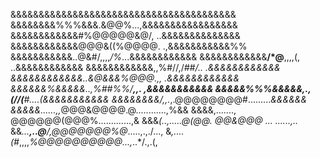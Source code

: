 &&&&&&&&&&&&&&&&&&&&&&&&&&&&&&&&&&&&&&&&
&&&&&&&&%%%&&&.&@@%...,&&&&&&&&&&&&&&&&&
&&&&&&&&&&&&#%@@@@@&@/, ..&&&&&&&&&&&&&&
&&&&&&&&&&&&@@@&((%@@@@. .,&&&&&&&&&&&%%
&&&&&&&&&&&..@&#/,,,,*/%*...&&&&&&&&&&&&
&&&&&&&&&&&&**/*@**,,,,(, ..&&&&&&&&&&&&
&&&&&&&&&&&&,,%#//,/*##/.. .&&&&&&&&&&&&
&&&&&&&&&&&&..&@&&&%@@@.,, .&&&&&&&&&&&&
&&&&&&%&&&&&..,%##%%/**,,. *,&&&&&&&&&&&
&&&&&%%%&&&&&,.,(//(***#....(&&&&&&&&&&&
&&&&&&&&/,,.*,.@@@@@@@@#.........*&&&&&&
&&&&&......,,*@@@&@@@@.@............,%&&
&&&&,......., @@@@@@(@@@%.............,&
&&&*(..,.....@(@@. @@&@@@ ... ......,..*
&&*...**,..@**/,@@@@@@@%@*.....,.,./...,
&*,....(#*,,,,*%@@@@@@@@@@...,*..*/.,.(,
